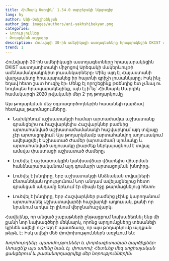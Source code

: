 ```yaml
---
title: Հիմնարկ Մարդիկ՝ 1.54.0 տարբերակի նկարագիր
lang: hy
author: Անի-Յախշիբեկյան
author_img: images/authors/ani-yakhshibekyan.png
categories:
- Նորություններ
- Թողարկման֊ազդագիր
description: Հունվարի 30-ին ամերիկացի աստղագետները հրապարակեցին DKIST աստղադիտակի միջոցով Արեգակի մակերևույթի ամենամանրակրկիտ լուսանկարները։ Մինչ այդ էլ Հայաստանի վարչապետը հրապարակեց իր հայտնի գրիչի լուսանկարը։ Իսկ ինչ եղավ հետո շատ հուզիչ էր։ Մենք էլ որոշեցինք թռենդից ետ չմնալ ու նույնպես հրապարակեցինք, այն էլ ի՞նչ՝ Հիմնարկ Մարդիկ համակարգի 2020 թվականի մեր 2-րդ թողարկումը
trend: 1
---
```


Հունվարի 30-ին ամերիկացի աստղագետները հրապարակեցին DKIST աստղադիտակի միջոցով Արեգակի մակերևույթի ամենամանրակրկիտ լուսանկարները։ Մինչ այդ էլ Հայաստանի վարչապետը հրապարակեց իր հայտնի գրիչի լուսանկարը։ Իսկ ինչ եղավ հետո շատ հուզիչ էր։ Մենք էլ որոշեցինք թռենդից ետ չմնալ ու նույնպես հրապարակեցինք, այն էլ ի՞նչ՝ Հիմնարկ Մարդիկ համակարգի 2020 թվականի մեր 2-րդ թողարկումը

Այս թողարկման մեջ օգտագործողներին հասանելի դարձավ հետևյալ թարմացումները.

* Նախկինում աշխատակցի համար արտաժամյա աշխատանք գրանցելիս ու հաշվարկելիս Հաշվարկներ բաժնից արտահանված աշխատաժամանակի հաշվարկում այդ տվյալը չէր արտացոլվում։ Այս թողարկմամբ արտահանվող աղյուսակում ավելացվել է Աշխատած Ժամեր (արտաժամ) սյունակը և արտահանված աղյուսակը լիարժեք ներկայացնում է տվյալ ամսվա փաստացի աշխատած ժամերը։

* Լուծվել է աշխատակցին կանխավճար վճարելիս վճարման հանձնարարականում այդ գումարի արտացոլման խնդիրը։

* Լուծվել է խնդիրը, երբ աշխատակցի Անձնական տվյալների Ընտանեկան դրությունում Նոր անդամ ավելացնելուց հետո գրանցած անդամը երևում էր միայն էջը թարմացնելուց հետո։

* Լուծվել է խնդիրը, երբ Հաշվարկներ բաժնից չէինք կարողանում արտահանել Աշխատավարձի հաշվարկի աղյուսակ, քանի որ նրանում առկա էր լինում վերջնահաշվարկ։

Հավելենք, որ անցած շաբաթների ընթացքում նախաձեռնել ենք մի քանի նոր նախագծերի մեկնարկ, որոնց արդյունքները տեսանելի կլինեն ավելի ուշ։ Այդ է պատճառը, որ այս թողարկումը այդքան թեթև է։ Իսկ ավելի մեծ փոփոխություններն առջևում են։


_Խորհուրդներ, պատմություններ և փորձագիտական կարծիքներ։ Ստացե՛ք այս ամենը նաև էլ․ փոստով: Հետևեք մեզ սոցիալական ցանցերում և բաժանորդագրվեք մեր նորություններին։_
